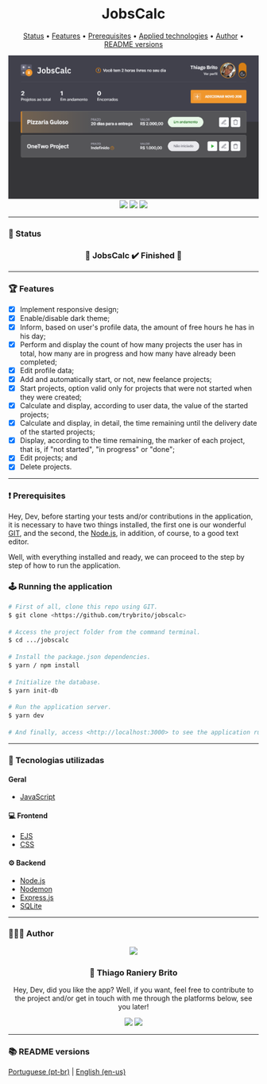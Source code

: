 <div align="center">
  <div>
    <h1>JobsCalc</h1>
    <p>
      <a href="#-status">Status</a> •
      <a href="#-features">Features</a> • 
      <a href="#%EF%B8%8F-prerequisites">Prerequisites</a> • 
      <a href="#-applied-technologies">Applied technologies</a> • 
      <a href="#-author">Author</a> •
      <a href="#-readme-versions">README versions</a>
    </p>
    <img src="./.github/jobscalc.png" />
  </div>

  <div>
    <img src="https://img.shields.io/github/license/trybrito/jobscalc?color=f1972c&style=for-the-badge" />
    <img src="https://img.shields.io/static/v1?label=version&message=1.0.0&color=f1972c&style=for-the-badge" />
    <img src="https://img.shields.io/static/v1?label=yarn&message=v1.22.5&color=f1972c&style=for-the-badge" />
  </div>
</div>

<hr>

### 🏁 Status

<h3 align="center">
  🎉 JobsCalc ✔️ Finished 🎉
</h3>

<hr>

### 🏆 Features

- [x] Implement responsive design;
- [x] Enable/disable dark theme;
- [x] Inform, based on user's profile data, the amount of free hours he has in his day;
- [x] Perform and display the count of how many projects the user has in total, how many are in progress and how many have already been completed;
- [x] Edit profile data;
- [x] Add and automatically start, or not, new feelance projects;
- [x] Start projects, option valid only for projects that were not started when they were created;
- [x] Calculate and display, according to user data, the value of the started projects;
- [x] Calculate and display, in detail, the time remaining until the delivery date of the started projects;
- [x] Display, according to the time remaining, the marker of each project, that is, if "not started", "in progress" or "done";
- [x] Edit projects; and
- [x] Delete projects.

<hr>

### ❗️ Prerequisites

Hey, Dev, before starting your tests and/or contributions in the application, it is necessary to have two things installed, the first one is our wonderful [GIT](https://git-scm.com), and the second, the [Node.js](https://nodejs.org/en/), in addition, of course, to a good text editor.

Well, with everything installed and ready, we can proceed to the step by step of how to run the application.

### 🕹️ Running the application

```bash
# First of all, clone this repo using GIT.
$ git clone <https://github.com/trybrito/jobscalc>

# Access the project folder from the command terminal.
$ cd .../jobscalc

# Install the package.json dependencies.
$ yarn / npm install

# Initialize the database.
$ yarn init-db

# Run the application server.
$ yarn dev

# And finally, access <http://localhost:3000> to see the application running on the local server.
```

<hr>

### 🔮 Tecnologias utilizadas

#### Geral

- [JavaScript](https://devdocs.io/javaScript/)

#### 💻 Frontend

- [EJS](https://ejs.co/)
- [CSS](https://devdocs.io/css/)

#### ⚙️ Backend

- [Node.js](https://nodejs.org/en/)
- [Nodemon](https://www.npmjs.com/package/nodemon)
- [Express.js](https://expressjs.com/pt-br/)
- [SQLite](https://www.sqlite.org/index.html)

<hr>

### 👨🏽‍🎓 Author

<div align="center">
  <img src="https://github.com/trybrito.png" width="250px" />

  <br />

  <div>
    <h3>
      🤝 Thiago Raniery Brito
    </h3>
    <p>
      Hey, Dev, did you like the app? Well, if you want, feel free to contribute to the project and/or get in touch with me through the platforms below, see you later!
    </p>
  </div>
  
  <div>
    <a href="https://www.linkedin.com/in/trybrito">
      <img src="https://img.shields.io/badge/LinkedIn-0077B5?style=for-the-badge&logo=linkedin&logoColor=white" /></a>
    <a href="mailto:thiagobritotrs@gmail.com">
      <img src="https://img.shields.io/badge/Gmail-D14836?style=for-the-badge&logo=gmail&logoColor=white" /></a>
  </div>
</div>

<hr>

### 📚 README versions

<div>
  <a href="https://github.com/trybrito/jobscalc/blob/main/README.md">Portuguese (pt-br)</a>
  |
  <a href="https://github.com/trybrito/jobscalc/blob/main/README-en.md">English (en-us)</a>
</div>
